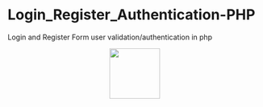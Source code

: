 # Login_Register_Authentication-PHP
Login and Register Form user validation/authentication in php
 <div align="center">
    <img src="/images/Login-Form.png" width="100px"</img> 
</div>
